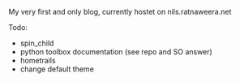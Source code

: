 My very first and only blog, currently hostet on nils.ratnaweera.net

Todo:

- spin_child
- python toolbox documentation  (see repo and SO answer)
- hometrails
- change default theme
